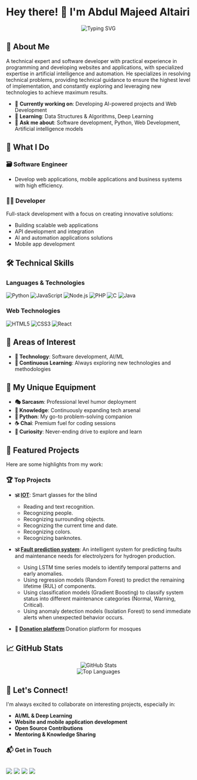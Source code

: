 # Hey there! 👋 I'm Abdul Majeed Altairi

<div align="center">
  <img src="https://readme-typing-svg.herokuapp.com?font=Fira+Code&size=30&duration=3000&pause=1000&color=36BCF7&background=00000000&center=true&vCenter=true&width=600&height=100&lines=Software+Engineer;Full+Stack+Developer;Passionate+Learner" alt="Typing SVG" />
</div>

## 🚀 About Me

A technical expert and software developer with practical experience in programming and developing websites and applications, with specialized expertise in artificial intelligence and automation. He specializes in resolving technical problems, providing technical guidance to ensure the highest level of implementation, and constantly exploring and leveraging new technologies to achieve maximum results.

- 🔭 **Currently working on**: Developing AI-powered projects and Web Development
- 🌱 **Learning**: Data Structures & Algorithms, Deep Learning
- 💬 **Ask me about**: Software development, Python, Web Development, Artificial intelligence models
## 💼 What I Do

### 🗃️ **Software Engineer**
- Develop web applications, mobile applications and business systems with high efficiency.
### 👨‍💻 **Developer**
Full-stack development with a focus on creating innovative solutions:
- Building scalable web applications
- API development and integration
- AI and automation applications solutions
- Mobile app development

## 🛠️ Technical Skills

### **Languages & Technologies**
![Python](https://img.shields.io/badge/Python-3776AB?style=for-the-badge&logo=python&logoColor=white)
![JavaScript](https://img.shields.io/badge/JavaScript-F7DF1E?style=for-the-badge&logo=javascript&logoColor=black)
![Node.js](https://img.shields.io/badge/Node.js-43853D?style=for-the-badge&logo=node.js&logoColor=white)
![PHP](https://img.shields.io/badge/PHP-777BB4?style=for-the-badge&logo=php&logoColor=white)
![C](https://img.shields.io/badge/C-00599C?style=for-the-badge&logo=c&logoColor=white)
![Java](https://img.shields.io/badge/Java-ED8B00?style=for-the-badge&logo=java&logoColor=white)

### **Web Technologies**
![HTML5](https://img.shields.io/badge/HTML5-E34F26?style=for-the-badge&logo=html5&logoColor=white)
![CSS3](https://img.shields.io/badge/CSS3-1572B6?style=for-the-badge&logo=css3&logoColor=white)
![React](https://img.shields.io/badge/React-20232A?style=for-the-badge&logo=react&logoColor=61DAFB)


## 🎯 Areas of Interest

- **🔬 Technology**: Software development, AI/ML
- **📖 Continuous Learning**: Always exploring new technologies and methodologies

## 🎪 My Unique Equipment

- **🎭 Sarcasm**: Professional level humor deployment
- **🧠 Knowledge**: Continuously expanding tech arsenal
- **🐍 Python**: My go-to problem-solving companion
- **☕ Chai**: Premium fuel for coding sessions
- **🚀 Curiosity**: Never-ending drive to explore and learn

## 🌟 Featured Projects

Here are some highlights from my work:

### 🏆 **Top Projects**

- **🕉️ [IOT](https://github.com/Abdilmjee/Samrt-rasbperry)**: Smart glasses for the blind
  -  Reading and text recognition.
  -  Recognizing people.
  -  Recognizing surrounding objects.
  -  Recognizing the current time and date.
  -  Recognizing colors.
  -  Recognizing banknotes.

- **🕉️ [Fault prediction system](https://github.com/Abdilmjee/abd)**: An intelligent system for predicting faults and maintenance needs for electrolyzers for hydrogen production.
  -  Using LSTM time series models to identify temporal patterns and early anomalies.
  -  Using regression models (Random Forest) to predict the remaining lifetime (RUL) of components.
  -  Using classification models (Gradient Boosting) to classify system status into different maintenance categories (Normal, Warning, Critical).
  -  Using anomaly detection models (Isolation Forest) to send immediate alerts when unexpected behavior occurs.

- **📖 [Donation platform](https://github.com/Abdilmjee/Donation-platform)**:Donation platform for mosques


## 📈 GitHub Stats

<div align="center">
  <img src="https://github-readme-stats.vercel.app/api?username=Abdilmjee&show_icons=true&theme=radical" alt="GitHub Stats" />
</div>

<div align="center">
  <img src="https://github-readme-stats.vercel.app/api/top-langs/?username=Abdilmjee&layout=compact&theme=radical" alt="Top Languages" />
</div>

## 🤝 Let's Connect!

I'm always excited to collaborate on interesting projects, especially in:
- **AI/ML & Deep Learning**
- **Website and mobile application development**
- **Open Source Contributions**
- **Mentoring & Knowledge Sharing**

### 📬 Get in Touch
[<img src="https://img.shields.io/badge/twitter-%231DA1F2.svg?&style=for-the-badge&logo=twitter&logoColor=white" />](https://x.com/AbdilmjeedT)
[<img src = "https://img.shields.io/badge/instagram-%23E4405F.svg?&style=for-the-badge&logo=instagram&logoColor=white">](https://www.instagram.com/0_05y/)
[<img src = "https://img.shields.io/badge/telegram-%233498DB.svg?&style=for-the-badge&logo=telegram&logoColor=white">](https://t.me/Abdilmjeed/)
[<img src = "https://img.shields.io/badge/facebook-%231877F2.svg?&style=for-the-badge&logo=facebook&logoColor=white">](https://www.facebook.com/bdalmjydnbylaltyry)
---

<!-- <div align="center">
  <i>✨ "I love to explore new technologies and leverage them to solve real-life problems" ✨</i>
  
  ![Visitor Count](https://komarev.com/ghpvc/?username=ptprashanttripathi&style=for-the-badge)
</div> -->
